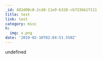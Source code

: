 ```yaml
---
_id: 402d00c0-2cd8-11e9-b328-cb733bb1f111
title: test
link: test
category: misc
h:
  img: x.png
date: '2019-02-10T02:04:51.550Z'
---
```

undefined

